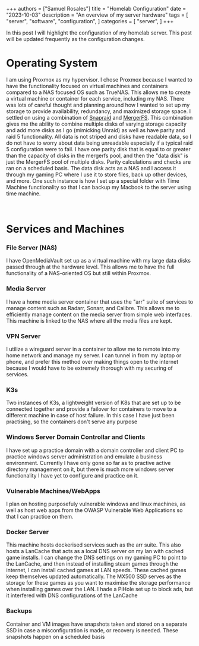 +++
authors = ["Samuel Rosales"]
title = "Homelab Configuration"
date = "2023-10-03"
description = "An overview of my server hardware"
tags = [
    "server",
    "software",
    "configuration",
]
categories = [
    "server",
]
+++

In this post I will highlight the configuration of my homelab server. This post will be updated frequently as the configuration changes. 


# Operating System
I am using Proxmox as my hypervisor. I chose Proxmox because I wanted to have the functionality focused on virtual machines and containers compared to a NAS focused OS such as TrueNAS. This allows me to create a virtual machine or container for each service, including my NAS. There was lots of careful thought and planning around how I wanted to set up my storage to provide availability, redundancy, and maximized storage space. I settled on using a combination of [Snapraid](https://www.snapraid.it/[) and [MergerFS](https://github.com/trapexit/mergerfs). This combination gives me the ability to combine multiple disks of varying storage capacity and add more disks as I go (mimicking Unraid) as well as have parity and raid 5 functionality. All data is not striped and disks have readable data, so I do not have to worry about data being unreadable especially if a typical raid 5 configuration were to fail. I have one parity disk that is equal to or greater than the capacity of disks in the mergerfs pool, and then the "data disk" is just the MergerFS pool of multiple disks. Parity calculations and checks are ran on a scheduled basis. The data disk acts as a NAS and I access it through my gaming PC where I use it to store files, back up other devices, and more. One such instance is how I set up a special folder with Time Machine functionality so that I can backup my Macbook to the server using time machine.

<br />

# Services and Machines

### File Server (NAS)
I have OpenMediaVault set up as a virtual machine with my large data disks passed through at the hardware level. This allows me to have the full functionality of a NAS-oriented OS but still within Proxmox. 

### Media Server
I have a home media server container that uses the "arr" suite of services to manage content such as Radarr, Sonarr, and Calibre. This allows me to efficiently manage content on the media server from simple web interfaces. This machine is linked to the NAS where all the media files are kept. 

### VPN Server
I utilize a wireguard server in a container to allow me to remote into my home network and manage my server. I can tunnel in from my laptop or phone, and prefer this method over making things open to the internet because I would have to be extremely thorough with my securing of services. 

### K3s
Two instances of K3s, a lightweight version of K8s that are set up to be connected together and provide a failover for containers to move to a different machine in case of host failure. In this case I have just been practising, so the containers don't serve any purpose

### Windows Server Domain Controllar and Clients
I have set up a practice domain with a domain controller and client PC to practice windows server administration and emulate a business environment. Currently I have only gone so far as to practive active directory management on it, but there is much more windows server functionality I have yet to configure and practice on it. 

### Vulnerable Machines/WebApps
I plan on hosting purposefuly vulnerable windows and linux machines, as well as host web apps from the OWASP Vulnerable Web Applications so that I can practice on them.


### Docker Server
This machine hosts dockerised services such as the arr suite. This also hosts a LanCache that acts as a local DNS server on my lan with cached game installs. I can change the DNS settings on my gaming PC to point to the LanCache, and then instead of installing steam games through the internet, I can install cached games at LAN speeds. These cached games keep themselves updated automatically. The MX500 SSD serves as the storage for these games as you want to maximise the storage performance when installing games over the LAN. I hade a PiHole set up to block ads, but it interfered with DNS configurations of the LanCache

### Backups
Container and VM images have snapshots taken and stored on a separate SSD in case a misconfiguration is made, or recovery is needed. These snapshots happen on a scheduled basis
